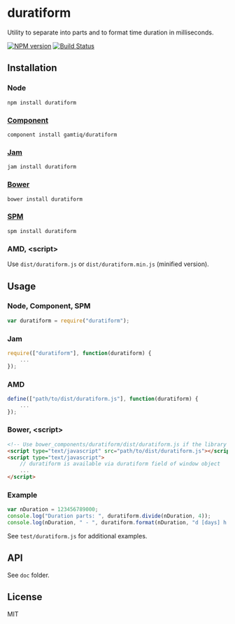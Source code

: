 # duratiform

Utility to separate into parts and to format time duration in milliseconds.

[![NPM version](https://badge.fury.io/js/duratiform.png)](http://badge.fury.io/js/duratiform)
[![Build Status](https://travis-ci.org/gamtiq/duratiform.png)](https://travis-ci.org/gamtiq/duratiform)

## Installation

### Node

    npm install duratiform

### [Component](https://github.com/componentjs/component)

    component install gamtiq/duratiform

### [Jam](http://jamjs.org)

    jam install duratiform

### [Bower](http://bower.io)

    bower install duratiform

### [SPM](http://spmjs.io)

    spm install duratiform

### AMD, &lt;script&gt;

Use `dist/duratiform.js` or `dist/duratiform.min.js` (minified version).

## Usage

### Node, Component, SPM

```js
var duratiform = require("duratiform");
```

### Jam

```js
require(["duratiform"], function(duratiform) {
    ...
});
```

### AMD

```js
define(["path/to/dist/duratiform.js"], function(duratiform) {
    ...
});
```

### Bower, &lt;script&gt;

```html
<!-- Use bower_components/duratiform/dist/duratiform.js if the library was installed by Bower -->
<script type="text/javascript" src="path/to/dist/duratiform.js"></script>
<script type="text/javascript">
    // duratiform is available via duratiform field of window object
    ...
</script>
```

### Example

```js
var nDuration = 123456789000;
console.log("Duration parts: ", duratiform.divide(nDuration, 4));
console.log(nDuration, " - ", duratiform.format(nDuration, "d [days] h [hours] m [minutes] s [seconds]"));
```

See `test/duratiform.js` for additional examples.

## API

See `doc` folder.

## License

MIT

